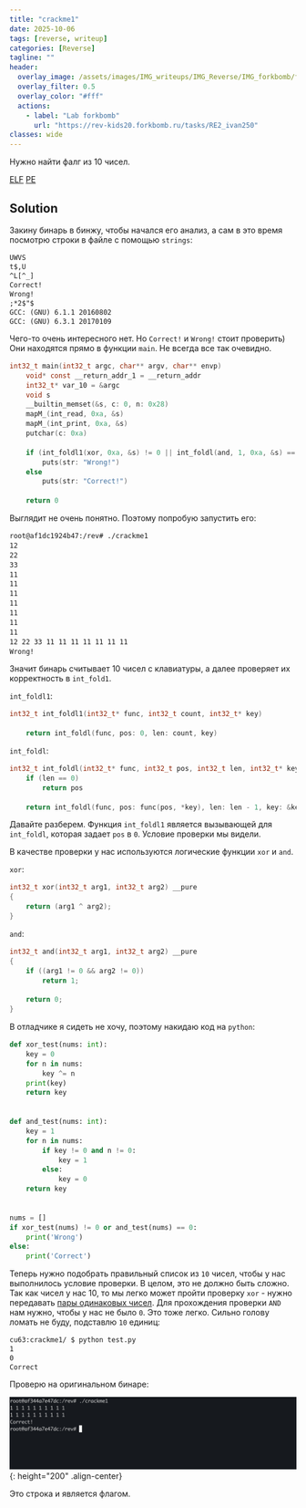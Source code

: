 ```yaml
---
title: "crackme1"
date: 2025-10-06
tags: [reverse, writeup]  
categories: [Reverse]
tagline: ""
header:
  overlay_image: /assets/images/IMG_writeups/IMG_Reverse/IMG_forkbomb/forkbomb_logo.jpg
  overlay_filter: 0.5 
  overlay_color: "#fff"
  actions:
    - label: "Lab forkbomb"
      url: "https://rev-kids20.forkbomb.ru/tasks/RE2_ivan250"
classes: wide
---
```


Нужно найти фалг из 10 чисел.

[ELF](https://rev-kids20.forkbomb.ru/files/rev/re2/crackme1)
[PE](https://rev-kids20.forkbomb.ru/files/rev/re2/crackme1.exe)

## Solution

Закину бинарь в бинжу, чтобы начался его анализ, а сам в это время посмотрю строки в файле с помощью `strings`:

```
UWVS
t$,U
^L[^_]
Correct!
Wrong!
;*2$"$
GCC: (GNU) 6.1.1 20160802
GCC: (GNU) 6.3.1 20170109
```

Чего-то очень интересного нет. Но `Correct!` и `Wrong!` стоит проверить) Они находятся прямо в функции `main`. Не всегда все так очевидно.

```c
int32_t main(int32_t argc, char** argv, char** envp)
    void* const __return_addr_1 = __return_addr
    int32_t* var_10 = &argc
    void s
    __builtin_memset(&s, c: 0, n: 0x28)
    mapM_(int_read, 0xa, &s)
    mapM_(int_print, 0xa, &s)
    putchar(c: 0xa)
    
    if (int_foldl1(xor, 0xa, &s) != 0 || int_foldl(and, 1, 0xa, &s) == 0)
        puts(str: "Wrong!")
    else
        puts(str: "Correct!")
    
    return 0
```

Выглядит не очень понятно. Поэтому попробую запустить его:

```bash
root@af1dc1924b47:/rev# ./crackme1
12
22
33
11
11
11
11
11
11
11
12 22 33 11 11 11 11 11 11 11
Wrong!
```

Значит бинарь считывает 10 чисел с клавиатуры, а далее проверяет их корректность в `int_fold1`.

`int_foldl1`:

```c
int32_t int_foldl1(int32_t* func, int32_t count, int32_t* key)

    return int_foldl(func, pos: 0, len: count, key)

```

`int_foldl`:

```c
int32_t int_foldl(int32_t* func, int32_t pos, int32_t len, int32_t* key)
    if (len == 0)
        return pos
    
    return int_foldl(func, pos: func(pos, *key), len: len - 1, key: &key[1])
```

Давайте разберем. Функция `int_foldl1` является вызывающей для `int_foldl`, которая задает `pos` в `0`. Условие проверки мы видели. 

В качестве проверки у нас используются логические функции `xor` и `and`. 

`xor`:

```c
int32_t xor(int32_t arg1, int32_t arg2) __pure
{
    return (arg1 ^ arg2);
}
```

`and`:

```c
int32_t and(int32_t arg1, int32_t arg2) __pure
{
    if ((arg1 != 0 && arg2 != 0))
        return 1;
    
    return 0;
}
```

В отладчике я сидеть не хочу, поэтому накидаю код на `python`:

```python
def xor_test(nums: int):
    key = 0
    for n in nums:
        key ^= n
    print(key)
    return key


def and_test(nums: int):
    key = 1
    for n in nums:
        if key != 0 and n != 0:
            key = 1
        else:
            key = 0
    return key


nums = []
if xor_test(nums) != 0 or and_test(nums) == 0:
    print('Wrong')
else:
    print('Correct')
```

Теперь нужно подобрать правильный список из `10` чисел, чтобы у нас выполнилось условие проверки. В целом, это не должно быть сложно. Так как чисел у нас 10, то мы легко может пройти проверку `xor` - нужно передавать [пары одинаковых чисел](https://cu63.github.io/crypto/XOR_2_Properties/). Для прохождения проверки `AND` нам нужно, чтобы у нас не было `0`. Это тоже легко. Сильно голову ломать не буду, подставлю `10` единиц:

```
cu63:crackme1/ $ python test.py                                                                                   
1
0
Correct
```

Проверю на оригинальном бинаре:

![IMG](/assets/images/IMG_writeups/IMG_Reverse/IMG_forkbomb/IMG_crackme1/1.png){: height="200" .align-center}

Это строка и является флагом.